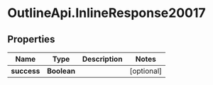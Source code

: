 # OutlineApi.InlineResponse20017

## Properties
Name | Type | Description | Notes
------------ | ------------- | ------------- | -------------
**success** | **Boolean** |  | [optional] 
